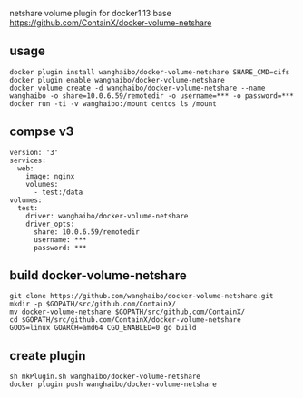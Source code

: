 netshare volume plugin for docker1.13 base https://github.com/ContainX/docker-volume-netshare

## usage
```
docker plugin install wanghaibo/docker-volume-netshare SHARE_CMD=cifs
docker plugin enable wanghaibo/docker-volume-netshare
docker volume create -d wanghaibo/docker-volume-netshare --name wanghaibo -o share=10.0.6.59/remotedir -o username=*** -o password=***
docker run -ti -v wanghaibo:/mount centos ls /mount
```

## compse v3
```
version: '3'
services:
  web:
    image: nginx
    volumes:
      - test:/data
volumes:
  test:
    driver: wanghaibo/docker-volume-netshare
    driver_opts:
      share: 10.0.6.59/remotedir
      username: ***
      password: ***
```

## build docker-volume-netshare
```
git clone https://github.com/wanghaibo/docker-volume-netshare.git
mkdir -p $GOPATH/src/github.com/ContainX/
mv docker-volume-netshare $GOPATH/src/github.com/ContainX/
cd $GOPATH/src/github.com/ContainX/docker-volume-netshare
GOOS=linux GOARCH=amd64 CGO_ENABLED=0 go build
```

## create plugin
```
sh mkPlugin.sh wanghaibo/docker-volume-netshare
docker plugin push wanghaibo/docker-volume-netshare

```

